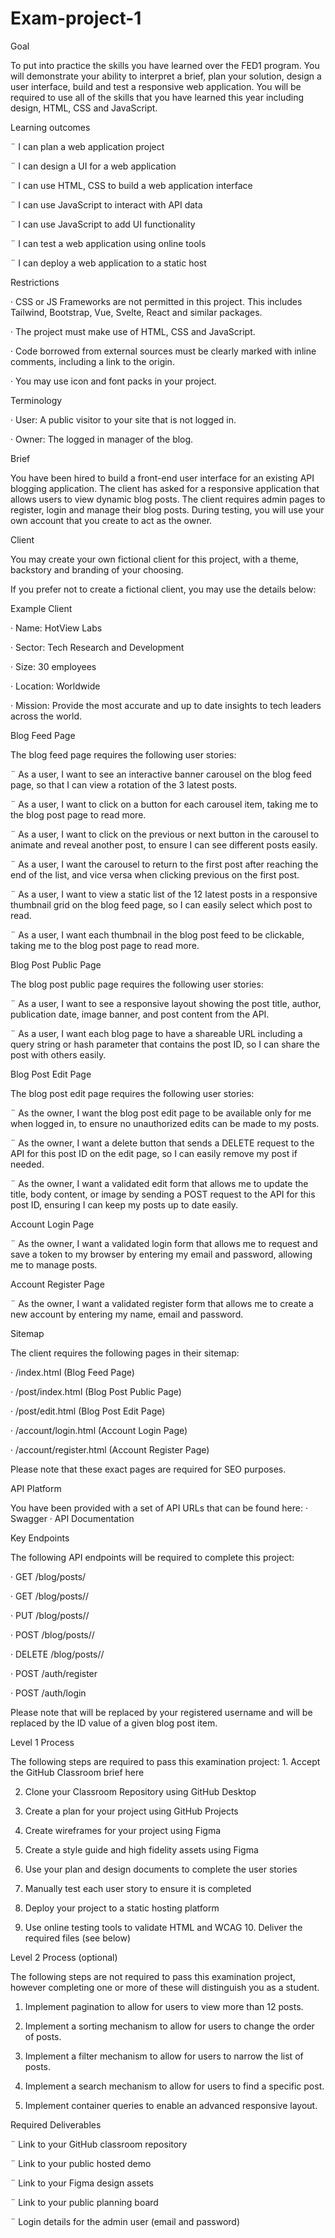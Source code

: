 # Exam-project-1
Goal

To put into practice the skills you have learned over the FED1 program. You will demonstrate your ability to interpret a brief, plan your solution, design a user interface, build and test a responsive web application. You will be required to use all of the skills that you have learned this year including design, HTML, CSS and JavaScript.

Learning outcomes

¨ I can plan a web application project

¨ I can design a UI for a web application

¨ I can use HTML, CSS to build a web application interface

¨ I can use JavaScript to interact with API data

¨ I can use JavaScript to add UI functionality

¨ I can test a web application using online tools

¨ I can deploy a web application to a static host

Restrictions

· CSS or JS Frameworks are not permitted in this project. This includes Tailwind, Bootstrap, Vue, Svelte, React and similar packages.

· The project must make use of HTML, CSS and JavaScript.

· Code borrowed from external sources must be clearly marked with inline comments, including a link to the origin.

· You may use icon and font packs in your project.

Terminology

· User: A public visitor to your site that is not logged in.

· Owner: The logged in manager of the blog.

Brief

You have been hired to build a front-end user interface for an existing API blogging application. The client has asked for a responsive application that allows users to view dynamic blog posts. The client requires admin pages to register, login and manage their blog posts. During testing, you will use your own account that you create to act as the owner.

Client

You may create your own fictional client for this project, with a theme, backstory and branding of your choosing.

If you prefer not to create a fictional client, you may use the details below:

Example Client

· Name: HotView Labs

· Sector: Tech Research and Development

· Size: 30 employees

· Location: Worldwide

· Mission: Provide the most accurate and up to date insights to tech leaders across the world.

Blog Feed Page

The blog feed page requires the following user stories:

¨ As a user, I want to see an interactive banner carousel on the blog feed page, so that I can view a rotation of the 3 latest posts.

¨ As a user, I want to click on a button for each carousel item, taking me to the blog post page to read more.

¨ As a user, I want to click on the previous or next button in the carousel to animate and reveal another post, to ensure I can see different posts easily.

¨ As a user, I want the carousel to return to the first post after reaching the end of the list, and vice versa when clicking previous on the first post.

¨ As a user, I want to view a static list of the 12 latest posts in a responsive thumbnail grid on the blog feed page, so I can easily select which post to read.

¨ As a user, I want each thumbnail in the blog post feed to be clickable, taking me to the blog post page to read more.

Blog Post Public Page

The blog post public page requires the following user stories:

¨ As a user, I want to see a responsive layout showing the post title, author, publication date, image banner, and post content from the API.

¨ As a user, I want each blog page to have a shareable URL including a query string or hash parameter that contains the post ID, so I can share the post with others easily.

Blog Post Edit Page

The blog post edit page requires the following user stories:

¨ As the owner, I want the blog post edit page to be available only for me when logged in, to ensure no unauthorized edits can be made to my posts.

¨ As the owner, I want a delete button that sends a DELETE request to the API for this post ID on the edit page, so I can easily remove my post if needed.

¨ As the owner, I want a validated edit form that allows me to update the title, body content, or image by sending a POST request to the API for this post ID, ensuring I can keep my posts up to date easily.

Account Login Page

¨ As the owner, I want a validated login form that allows me to request and save a token to my browser by entering my email and password, allowing me to manage posts.

Account Register Page

¨ As the owner, I want a validated register form that allows me to create a new account by entering my name, email and password.

Sitemap

The client requires the following pages in their sitemap:

· /index.html (Blog Feed Page)

· /post/index.html (Blog Post Public Page)

· /post/edit.html (Blog Post Edit Page)

· /account/login.html (Account Login Page)

· /account/register.html (Account Register Page)

Please note that these exact pages are required for SEO purposes.

API Platform

You have been provided with a set of API URLs that can be found here: · Swagger · API Documentation

Key Endpoints

The following API endpoints will be required to complete this project:

· GET /blog/posts/<name>

· GET /blog/posts/<name>/<id>

· PUT /blog/posts/<name>/<id>

· POST /blog/posts/<name>/<id>

· DELETE /blog/posts/<name>/<id>

· POST /auth/register

· POST /auth/login

Please note that <name> will be replaced by your registered username and <id> will be replaced by the ID value of a given blog post item.

Level 1 Process

The following steps are required to pass this examination project: 1. Accept the GitHub Classroom brief here

2. Clone your Classroom Repository using GitHub Desktop

3. Create a plan for your project using GitHub Projects

4. Create wireframes for your project using Figma

5. Create a style guide and high fidelity assets using Figma

6. Use your plan and design documents to complete the user stories

7. Manually test each user story to ensure it is completed

8. Deploy your project to a static hosting platform

9. Use online testing tools to validate HTML and WCAG 10. Deliver the required files (see below)

Level 2 Process (optional)

The following steps are not required to pass this examination project, however completing one or more of these will distinguish you as a student.

1. Implement pagination to allow for users to view more than 12 posts.

2. Implement a sorting mechanism to allow for users to change the order of posts.

3. Implement a filter mechanism to allow for users to narrow the list of posts.

4. Implement a search mechanism to allow for users to find a specific post.

5. Implement container queries to enable an advanced responsive layout.

Required Deliverables

¨ Link to your GitHub classroom repository

¨ Link to your public hosted demo

¨ Link to your Figma design assets

¨ Link to your public planning board

¨ Login details for the admin user (email and password) 

